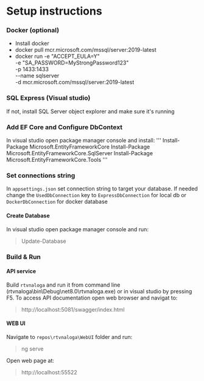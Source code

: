 # Setup instructions

### Docker (optional)

* Install docker
* docker pull mcr.microsoft.com/mssql/server:2019-latest
* docker run -e "ACCEPT_EULA=Y" \
           -e "SA_PASSWORD=MyStrongPassword123" \
           -p 1433:1433 \
           --name sqlserver \
           -d mcr.microsoft.com/mssql/server:2019-latest

### SQL Express (Visual studio)

If not, install SQL Server object explorer and make sure it's running

### Add EF Core and Configure DbContext

In visual studio open package manager console and install:
'''
Install-Package Microsoft.EntityFrameworkCore
Install-Package Microsoft.EntityFrameworkCore.SqlServer
Install-Package Microsoft.EntityFrameworkCore.Tools
'''

### Set connections string

In `appsettings.json` set connection string to target your database. If needed change the `UsedDbConnection` key to 
`ExpressDbConnection` for local db or `DockerDbConnection` for docker database

#### Create Database

In visual studio open package manager console and run:
> Update-Database

### Build & Run

#### API service

Build `rtvnaloga` and run it from command line (rtvnaloga\bin\Debug\net8.0\rtvnaloga.exe) or in visual studio by pressing F5.
To access API documentation open web browser and navigat to:
> http://localhost:5081/swagger/index.html

#### WEB UI

Navigate to `repos\rtvnaloga\WebUI` folder and run:
> ng serve

Open web page at:
> http://localhost:55522
